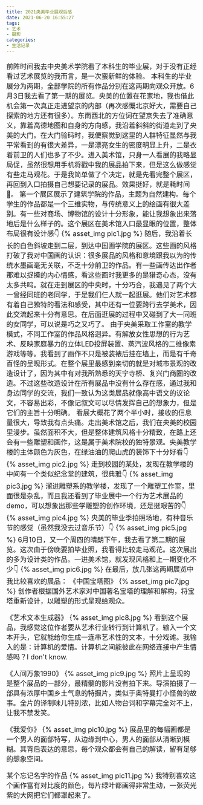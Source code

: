 ```yaml
---
title: 2021央美毕业展观后感
date: 2021-06-20 16:55:27
tags:
- 艺术
- 摄影
categories:
- 生活记录
---
```


<font size=4>

前阵时间我去中央美术学院看了本科生的毕业展，对于没有正经看过艺术展览的我而言，是一次蛮新鲜的体验。
本科生的毕业展分为两期，全部学院的所有作品分别在这两期向观众开放。6月3日我去看了第一期的展览。央美的位置在花家地，我也借此机会第一次真正走进望京的内部（再次感慨北京好大，需要自己探索的地方还有很多）。东南西北的方位词在望京失去了准确意义，靠着高德地图和自身的方向感，我沿着斜斜的街道走到了央美的大门。在大门验码时，我便察觉到这里的人群特征显然与我平常看到的有很大差异，一是漂亮女生的密度明显上升，二是衣着前卫的人们也多了不少。进入美术馆，只身一人看展的我略显局促，虽然很想用手机将戳中我的展品拍下来，但是这么做感觉有些走马观花。于是我简单做了个决定，就是先看完整个展区，再回到入口拍摄自己想要记录的展品。效果挺好，就是耗时间🤣。
第一个展区展示了建筑学院的作品，主题为自然建构。每个学生的作品都是一个三维实物，与传统意义上的绘画有很大差别。有一些对商场、博物馆的设计十分形象，能让我想象出来落地后是什么样子的。这个展区在美术馆入口最显眼的位置，整体布局很有设计感👇
{% asset_img pic1.jpg %}
随后，我沿着长长的白色斜坡走到二层，到达中国画学院的展区。这些画的风格打破了我对中国画的认识：很多展品的风格和意境跟我以为的传统水墨画毫无关联，不乏十分前卫的作品。有一些画传达出作者那难以捉摸的内心情感，看这些画时我更多的是猎奇心态，没有太多共鸣。就在走到展区的中央时，十分巧合，我遇见了两个大一曾经同班的老同学，于是我们仨人就一起逛展。他们对艺术都有着自己独特的看法和感受，其中还有一位要跨行去学美术，因此交流起来十分有意思。在后面逛展的过程中又碰到了大一同班的女同学，可以说是巧之又巧了。
由于央美采取工作室的教学模式，不同工作室的作品风格迥异。有解放女性思想的行为艺术、反映家庭暴力的立体LED投屏装置、蒸汽波风格的二维像素游戏等等。我看到了画作不只是被装裱后挂在墙上，而是有千奇百怪的呈现形式。在整个展里最感到亲切的就是对城市景观的改造设计了，因为其中有对我所熟悉的天宁寺桥、复兴门商圈的改造。不过这些改造设计在所有展品中没有什么存在感，通过我和身边同学的交流，我们一致认为这类展品就像高中语文的议论文，不容易出彩，不像记叙文可以尽情发挥自己的想象力，但是它们的主旨十分明确。
看展大概花了两个半小时，接收的信息量很大，导致我有点头痛。走出美术馆之后，我们在央美的校园里漫步。虽然面积不大，但是整体建筑风格十分精致，在路上还会有一些雕塑和画作，这是属于美术院校的独特景观。央美教学楼的主体颜色为灰色，在绿油油的爬山虎的装饰下十分好看👇
{% asset_img pic2.jpg %}
走到校园的某处，发现在教学楼的中间有一个类似纪念堂的建筑，很典雅👇
{% asset_img pic3.jpg %}
溜进雕塑系的教学楼，发现了一个雕塑工作室，里面很是杂乱，而且我还看到了毕业展中一个行为艺术展品的demo，可以想象出那些学雕塑的创作环境，还是挺艰苦的👇
{% asset_img pic4.jpg %}
央美的毕业季拍照场地，有种音乐节的感觉（虽然我没去过音乐节）👇
{% asset_img pic5.jpg %}
6月10日，又一个周四的晴朗下午，我去看了第二期的展览。这次由于傍晚要拍毕业照，我看得比较走马观花。这次展出的多为设计类的作品。一进美术馆，就发现风格和上一期变化不少👇
{% asset_img pic6.jpg %}
在最后，放几张这两期展览中我比较喜欢的展品：
《中国宝塔图》
{% asset_img pic7.jpg %}
创作者根据国外艺术家对中国著名宝塔的理解和解构，将宝塔重新设计，以雕塑的形式呈现给观众。

《艺术文本生成器》
{% asset_img pic8.jpg %}
看到这个展品，我感觉这位作者要从艺术行业转行到计算机了。输入一个文本开头，它就能给你生成一连串艺术性的文本，十分戏谑。我输入的是：计算机的爱情。计算机之间能彼此在网络连接中产生情感吗？I don't know.

《人间万象1990》
{% asset_img pic9.jpg %}
照片上呈现的是整个展品的一部分，最精髓的影片没有拍下来。导演拍摄了一部具有浓厚中国乡土气息的特摄片，类似于奥特曼打小怪兽的故事。全片的译制味儿特别浓，比如人物台词和字幕完全对不上，让我不禁发笑。

《我爱你》
{% asset_img pic10.jpg %}
展品里的每幅画都是一个男人的面部特写，从边缘到中心，男人的面部从清晰到模糊。其背后表达的意思，每个观众都会有自己的解读，留有足够的想象空间。

某个忘记名字的作品
{% asset_img pic11.jpg %}
我特别喜欢这个画作富有对比度的颜色，每片绿叶都画得非常生动，一张荧光紫的大网把它们都罩起来了。

</font>